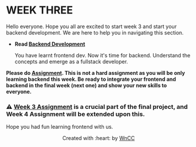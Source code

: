 # WEEK THREE

Hello everyone. Hope you all are excited to start week 3 and start your backend development. We are here to help you in navigating this section.

 - **Read [Backend Development]((https://github.com/wncc/Web-Development-LS-24/blob/c86a7b033a1f221f7eb9a12742ef7db911d636da/Week3/Resources%20for%20Backend%20(Django).md))**

   You have learnt frontend dev. Now it's time for backend. Understand the concepts and emerge as a fullstack developer.
 
 **Please do [Assignment](./Assignment.md). This is not a hard assignment as you will be only learning backend this week. Be ready to integrate your frontend and backend in the final week (next one) and show your new skills to everyone.**

 
 

### ⚠️ [Week 3 Assignment](./Assignment.md)  is a crucial part of the final project, and Week 4 Assignment will be extended upon this.

Hope you had fun learning frontend with us.
 <p align="center">Created with :heart: by <a href="https://www.wncc-iitb.org/">WnCC</a></p>
